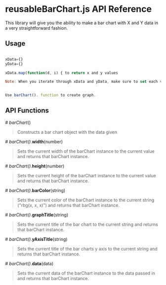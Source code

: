 # reusableBarChart.js API Reference

This library will give you the ability to make a bar chart with X and Y data in a very straightforward fashion.

## Usage

```javascript

xData={}
yData={}

xData.map(function(d, i) { to return x and y values

Note: When you iterate through xData and yData, make sure to set each value of x to "xValue" and y to "yValue"
 

Use barChart(). function to create graph. 


```

## API Functions


\# *barChart*()
> Constructs a bar chart object with the data given

\# *barChart()*.**width**(number)
> Sets the current width of the barChart instance to the current value and returns that barChart instance.

\# *barChart()*.**height**(number)
> Sets the current height of the barChart instance to the current value and returns that barChart instance.

\# *barChart()*.**barColor**(string)
> Sets the current color of the barChart instance to the current string ("rbg(x, x, x)") and returns that barChart instance.

\# *barChart()*.**graphTitle**(string)
> Sets the current title of the bar chart to the current string and returns that barChart instance. 

\# *barChart()*.**yAxisTitle**(string)
> Sets the current title of the bar charts y axis to the current string and returns that barChart instance. 

\# *barChart()*.**data**(data)
> Sets the current data of the barChart instance to the data passed in and returns that barChart instance.